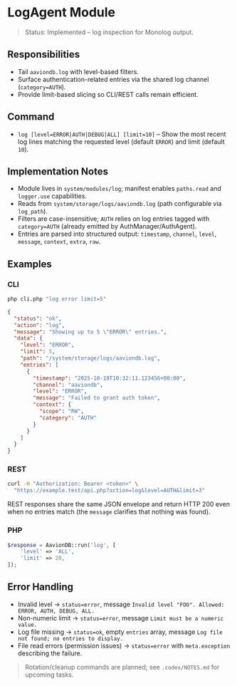 # LogAgent Module

> Status: Implemented – log inspection for Monolog output.

## Responsibilities
- Tail `aaviondb.log` with level-based filters.
- Surface authentication-related entries via the shared log channel (`category=AUTH`).
- Provide limit-based slicing so CLI/REST calls remain efficient.

## Command
- `log [level=ERROR|AUTH|DEBUG|ALL] [limit=10]` – Show the most recent log lines matching the requested level (default `ERROR`) and limit (default `10`).

## Implementation Notes
- Module lives in `system/modules/log`; manifest enables `paths.read` and `logger.use` capabilities.
- Reads from `system/storage/logs/aaviondb.log` (path configurable via `log_path`).
- Filters are case-insensitive; `AUTH` relies on log entries tagged with `category=AUTH` (already emitted by AuthManager/AuthAgent).
- Entries are parsed into structured output: `timestamp`, `channel`, `level`, `message`, `context`, `extra`, `raw`.

## Examples

### CLI
```bash
php cli.php "log error limit=5"
```
```json
{
  "status": "ok",
  "action": "log",
  "message": "Showing up to 5 \"ERROR\" entries.",
  "data": {
    "level": "ERROR",
    "limit": 5,
    "path": "/system/storage/logs/aaviondb.log",
    "entries": [
      {
        "timestamp": "2025-10-19T10:32:11.123456+00:00",
        "channel": "aaviondb",
        "level": "ERROR",
        "message": "Failed to grant auth token",
        "context": {
          "scope": "RW",
          "category": "AUTH"
        }
      }
    ]
  }
}
```

### REST
```bash
curl -H "Authorization: Bearer <token>" \
  "https://example.test/api.php?action=log&level=AUTH&limit=3"
```
REST responses share the same JSON envelope and return HTTP 200 even when no entries match (the `message` clarifies that nothing was found).

### PHP
```php
$response = AavionDB::run('log', [
    'level' => 'ALL',
    'limit' => 20,
]);
```

## Error Handling
- Invalid level → `status=error`, message `Invalid level "FOO". Allowed: ERROR, AUTH, DEBUG, ALL.`
- Non-numeric limit → `status=error`, message `Limit must be a numeric value.`
- Log file missing → `status=ok`, empty `entries` array, message `Log file not found; no entries to display.`
- File read errors (permission issues) → `status=error` with `meta.exception` describing the failure.

> Rotation/cleanup commands are planned; see `.codex/NOTES.md` for upcoming tasks.
